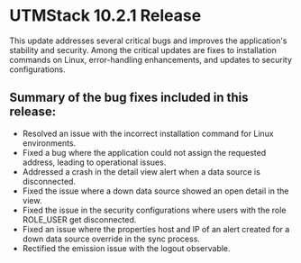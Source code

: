 
# UTMStack 10.2.1 Release
This update addresses several critical bugs and improves the application's stability and security. 
Among the critical updates are fixes to installation commands on Linux, error-handling enhancements, and updates to security configurations. 

## Summary of the bug fixes included in this release:
- Resolved an issue with the incorrect installation command for Linux environments.
- Fixed a bug where the application could not assign the requested address, leading to operational issues.
- Addressed a crash in the detail view alert when a data source is disconnected.
- Fixed the issue where a down data source showed an open detail in the view.
- Fixed the issue in the security configurations where users with the role ROLE_USER get disconnected.
- Fixed an issue where the properties host and IP of an alert created for a down data source override in the sync process.
- Rectified the emission issue with the logout observable.
